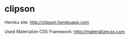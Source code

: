 # clipson
Heroku site: http://clipson.herokuapp.com

Used Materialize CSS Framework: http://materializecss.com
